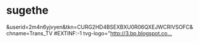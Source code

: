 # sugethe
&amp;userid=2m4n6yjvyen&amp;tkn=CURG2HD4BSEXBXU0R06QXEJWCRIVSOFC&amp;chname=Trans_TV #EXTINF:-1 tvg-logo="http://3.bp.blogspot.co…
